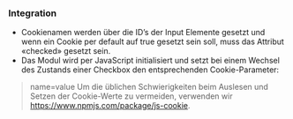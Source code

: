 ### Integration

* Cookienamen werden über die ID’s der Input Elemente gesetzt und wenn ein Cookie per default auf true gesetzt sein soll, muss das Attribut «checked» gesetzt sein.
* Das Modul wird per JavaScript initialisiert und setzt bei einem Wechsel des Zustands einer Checkbox den entsprechenden Cookie-Parameter:
> name=value
Um die üblichen Schwierigkeiten beim Auslesen und Setzen der Cookie-Werte zu vermeiden, verwenden wir https://www.npmjs.com/package/js-cookie.
